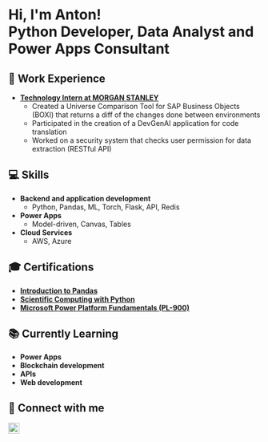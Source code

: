 <h1>Hi, I'm Anton! <br/><a>Python Developer</a>, <a>Data Analyst</a> and <a>Power Apps Consultant</a></h1>

<h2>💼 Work Experience</h2>

- <b>[Technology Intern at MORGAN STANLEY](https://morganstanley.tal.net/vx/candidate/apply/14984)</b>
  - Created a Universe Comparison Tool for SAP Business Objects (BOXI) that returns a diff of the changes done between environments
  - Participated in the creation of a DevGenAI application for code translation
  - Worked on a security system that checks user permission for data extraction (RESTful API)

<h2>💻 Skills</h2>

- <b>Backend and application development</b>
  - Python, Pandas, ML, Torch, Flask, API, Redis
- <b>Power Apps</b>
  - Model-driven, Canvas, Tables
- <b>Cloud Services</b>
  - AWS, Azure

<h2>🎓 Certifications</h2>

- <b>[Introduction to Pandas](https://www.kaggle.com/learn/pandas)</b>
- <b>[Scientific Computing with Python](https://www.freecodecamp.org/learn/scientific-computing-with-python/)</b>
- <b>[Microsoft Power Platform Fundamentals (PL-900)](https://www.pluralsight.com/paths/microsoft-power-platform-fundamentals-pl-900)</b>

<h2>📚 Currently Learning</h2>

- <b>Power Apps</b>
- <b>Blockchain development</b>
- <b>APIs</b>
- <b>Web development</b>

<!--- <h2>👨‍💻 Personal Projects</h2>

- <b>Web development</b>
  - [PyShop](https://github.com/balabolau/PyShop)
- <b>Python</b>
  - [Black Jack](https://github.com/balabolau/BlackJack)
  - [Tic Tac Toe](https://github.com/balabolau/TicTacToe) --->

<h2> 🤳 Connect with me</h2>

[<img align="left" alt="JoshMadakor | LinkedIn" width="22px" src="https://cdn.jsdelivr.net/npm/simple-icons@v3/icons/linkedin.svg" />][linkedin]
<!--- [<img align="left" alt="JoshMadakor | Instagram" width="22px" src="https://cdn.jsdelivr.net/npm/simple-icons@v3/icons/instagram.svg" />][instagram] --->

<!--- [instagram]: https://www.instagram.com/balabolau/ --->
[linkedin]: https://linkedin.com/in/balabolau
